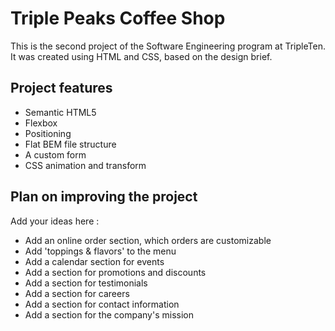 # Triple Peaks Coffee Shop

This is the second project of the Software Engineering program at TripleTen. It was created using HTML and CSS, based on the design brief.

## Project features

- Semantic HTML5
- Flexbox
- Positioning
- Flat BEM file structure
- A custom form
- CSS animation and transform

## Plan on improving the project

Add your ideas here :

- Add an online order section, which orders are customizable
- Add 'toppings & flavors' to the menu
- Add a calendar section for events
- Add a section for promotions and discounts
- Add a section for testimonials
- Add a section for careers
- Add a section for contact information
- Add a section for the company's mission
